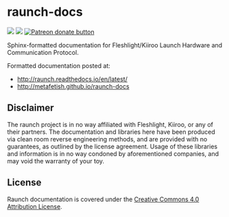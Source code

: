 # raunch-docs

[![](https://api.travis-ci.org/metafetish/raunch-docs.svg?branch=master)](https://travis-ci.org/metafetish/raunch-docs) [![](https://readthedocs.org/projects/raunch/badge/?version=latest)](http://libraunch.readthedocs.io) [![Patreon donate button](https://img.shields.io/badge/patreon-donate-yellow.svg)](https://www.patreon.com/qdot)

Sphinx-formatted documentation for Fleshlight/Kiiroo Launch Hardware and Communication Protocol.

Formatted documentation posted at:

- http://raunch.readthedocs.io/en/latest/
- http://metafetish.github.io/raunch-docs

## Disclaimer

The raunch project is in no way affiliated with Fleshlight, Kiiroo, or
any of their partners. The documentation and libraries here have been
produced via clean room reverse engineering methods, and are provided
with no guarantees, as outlined by the license agreement. Usage of
these libraries and information is in no way condoned by
aforementioned companies, and may void the warranty of your toy.

## License

Raunch documentation is covered under
the
[Creative Commons 4.0 Attribution License](https://creativecommons.org/licenses/by/4.0/).
